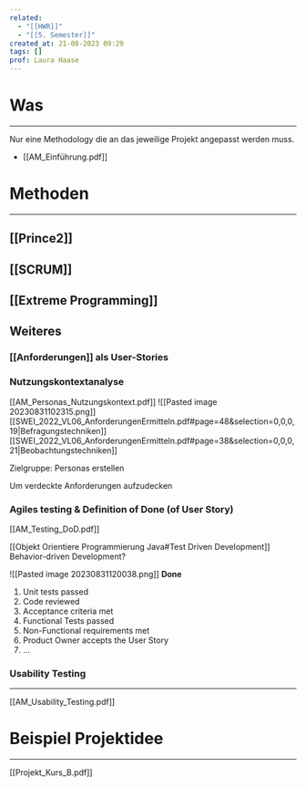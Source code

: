 ```yaml
---
related:
  - "[[HWR]]"
  - "[[5. Semester]]"
created_at: 21-08-2023 09:29
tags: []
prof: Laura Haase
---
```

# Was
---
Nur eine Methodology die an das jeweilige Projekt angepasst werden muss.
- [[AM_Einführung.pdf]]

# Methoden
---
## [[Prince2]]
## [[SCRUM]]
## [[Extreme Programming]]

## Weiteres
### [[Anforderungen]] als User-Stories
### Nutzungskontextanalyse
[[AM_Personas_Nutzungskontext.pdf]]
![[Pasted image 20230831102315.png]]
[[SWEI_2022_VL06_AnforderungenErmitteln.pdf#page=48&selection=0,0,0,19|Befragungstechniken]]
[[SWEI_2022_VL06_AnforderungenErmitteln.pdf#page=38&selection=0,0,0,21|Beobachtungstechniken]]

Zielgruppe: Personas erstellen

Um verdeckte Anforderungen aufzudecken

### Agiles testing & Definition of Done (of User Story)
[[AM_Testing_DoD.pdf]]

[[Objekt Orientiere Programmierung Java#Test Driven Development]]
Behavior-driven Development?

![[Pasted image 20230831120038.png]]
**Done**
1. Unit tests passed
2. Code reviewed
3. Acceptance criteria met
4. Functional Tests passed
5. Non-Functional requirements met
6. Product Owner accepts the User Story
7. ...

### Usability Testing
---
[[AM_Usability_Testing.pdf]]

# Beispiel Projektidee
---
[[Projekt_Kurs_B.pdf]]